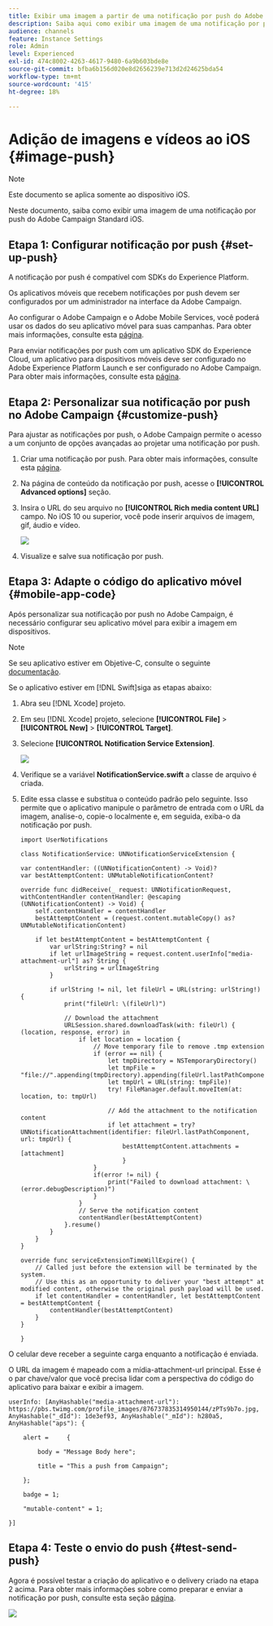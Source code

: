```yaml
---
title: Exibir uma imagem a partir de uma notificação por push do Adobe Campaign Standard
description: Saiba aqui como exibir uma imagem de uma notificação por push do Adobe Campaign em um dispositivo iOS
audience: channels
feature: Instance Settings
role: Admin
level: Experienced
exl-id: 474c8002-4263-4617-9480-6a9b603bde8e
source-git-commit: bfba6b156d020e8d2656239e713d2d24625bda54
workflow-type: tm+mt
source-wordcount: '415'
ht-degree: 18%

---
```


# Adição de imagens e vídeos ao iOS {#image-push}

>[!NOTE]
>
>Este documento se aplica somente ao dispositivo iOS.

Neste documento, saiba como exibir uma imagem de uma notificação por push do Adobe Campaign Standard iOS.

## Etapa 1: Configurar notificação por push {#set-up-push}

A notificação por push é compatível com SDKs do Experience Platform.

Os aplicativos móveis que recebem notificações por push devem ser configurados por um administrador na interface da Adobe Campaign.

Ao configurar o Adobe Campaign e o Adobe Mobile Services, você poderá usar os dados do seu aplicativo móvel para suas campanhas. Para obter mais informações, consulte esta [página](../../administration/using/configuring-a-mobile-application.md).

Para enviar notificações por push com um aplicativo SDK do Experience Cloud, um aplicativo para dispositivos móveis deve ser configurado no Adobe Experience Platform Launch e ser configurado no Adobe Campaign. Para obter mais informações, consulte esta [página](../../administration/using/configuring-a-mobile-application.md#channel-specific-config).

## Etapa 2: Personalizar sua notificação por push no Adobe Campaign {#customize-push}

Para ajustar as notificações por push, o Adobe Campaign permite o acesso a um conjunto de opções avançadas ao projetar uma notificação por push.

1. Criar uma notificação por push. Para obter mais informações, consulte esta [página](../../channels/using/preparing-and-sending-a-push-notification.md).

1. Na página de conteúdo da notificação por push, acesse o **[!UICONTROL Advanced options]** seção.

1. Insira o URL do seu arquivo no **[!UICONTROL Rich media content URL]** campo.
No iOS 10 ou superior, você pode inserir arquivos de imagem, gif, áudio e vídeo.

   ![](assets/push_notif_advanced_6.png)

1. Visualize e salve sua notificação por push.

## Etapa 3: Adapte o código do aplicativo móvel {#mobile-app-code}

Após personalizar sua notificação por push no Adobe Campaign, é necessário configurar seu aplicativo móvel para exibir a imagem em dispositivos.

>[!NOTE]
>
>Se seu aplicativo estiver em Objetive-C, consulte o seguinte [documentação](https://experienceleague.adobe.com/docs/mobile-services/ios/messaging-ios/push-messaging/c-set-up-rich-push-notif-ios.html).

Se o aplicativo estiver em [!DNL Swift]siga as etapas abaixo:

1. Abra seu [!DNL Xcode] projeto.

1. Em seu [!DNL Xcode] projeto, selecione **[!UICONTROL File]** > **[!UICONTROL New]** > **[!UICONTROL Target]**.

1. Selecione **[!UICONTROL Notification Service Extension]**.

   ![](assets/push_notif_advanced_12.png)

1. Verifique se a variável **NotificationService.swift** a classe de arquivo é criada.

1. Edite essa classe e substitua o conteúdo padrão pelo seguinte.
Isso permite que o aplicativo manipule o parâmetro de entrada com o URL da imagem, analise-o, copie-o localmente e, em seguida, exiba-o da notificação por push.

   ```
   import UserNotifications
   
   class NotificationService: UNNotificationServiceExtension {
   
   var contentHandler: ((UNNotificationContent) -> Void)?
   var bestAttemptContent: UNMutableNotificationContent?
   
   override func didReceive(_ request: UNNotificationRequest, withContentHandler contentHandler: @escaping (UNNotificationContent) -> Void) {
       self.contentHandler = contentHandler
       bestAttemptContent = (request.content.mutableCopy() as? UNMutableNotificationContent)
   
       if let bestAttemptContent = bestAttemptContent {
           var urlString:String? = nil
           if let urlImageString = request.content.userInfo["media-attachment-url"] as? String {
               urlString = urlImageString
           }
   
           if urlString != nil, let fileUrl = URL(string: urlString!) {
               print("fileUrl: \(fileUrl)")
   
               // Download the attachment
               URLSession.shared.downloadTask(with: fileUrl) { (location, response, error) in
                   if let location = location {
                       // Move temporary file to remove .tmp extension
                       if (error == nil) {
                           let tmpDirectory = NSTemporaryDirectory()
                           let tmpFile = "file://".appending(tmpDirectory).appending(fileUrl.lastPathComponent)
                           let tmpUrl = URL(string: tmpFile)!
                           try! FileManager.default.moveItem(at: location, to: tmpUrl)
   
                           // Add the attachment to the notification content
                           if let attachment = try? UNNotificationAttachment(identifier: fileUrl.lastPathComponent, url: tmpUrl) {
                               bestAttemptContent.attachments = [attachment]
                               }
                       }
                       if(error != nil) {
                           print("Failed to download attachment: \(error.debugDescription)")
                       }
                   }
                   // Serve the notification content
                   contentHandler(bestAttemptContent)
               }.resume()
           }
       }
   }
   
   override func serviceExtensionTimeWillExpire() {
       // Called just before the extension will be terminated by the system.
       // Use this as an opportunity to deliver your "best attempt" at modified content, otherwise the original push payload will be used.
       if let contentHandler = contentHandler, let bestAttemptContent = bestAttemptContent {
           contentHandler(bestAttemptContent)
       }
   }
   
   }
   ```

O celular deve receber a seguinte carga enquanto a notificação é enviada.

O URL da imagem é mapeado com a mídia-attachment-url principal. Esse é o par chave/valor que você precisa lidar com a perspectiva do código do aplicativo para baixar e exibir a imagem.

```
userInfo: [AnyHashable("media-attachment-url"): https://pbs.twimg.com/profile_images/876737835314950144/zPTs9b7o.jpg, AnyHashable("_dId"): 1de3ef93, AnyHashable("_mId"): h280a5, AnyHashable("aps"): {
 
    alert =     {
 
        body = "Message Body here";
 
        title = "This a push from Campaign";
 
    };
 
    badge = 1;
 
    "mutable-content" = 1;
 
}]
```

## Etapa 4: Teste o envio do push {#test-send-push}

Agora é possível testar a criação do aplicativo e o delivery criado na etapa 2 acima. Para obter mais informações sobre como preparar e enviar a notificação por push, consulte esta seção [página](../../channels/using/preparing-and-sending-a-push-notification.md).

![](assets/push_notif_advanced_34.png)
